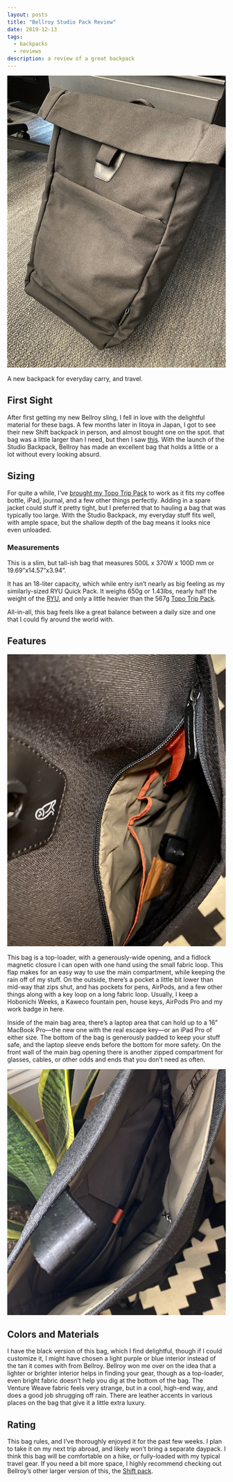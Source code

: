 ```yaml
---
layout: posts
title: "Bellroy Studio Pack Review"
date: 2019-12-13
tags:
  - backpacks
  - reviews
description: a review of a great backpack
---
```


![Bellroy Studio Backpack](/assets/photos/bellroybackpack.jpeg)

A new backpack for everyday carry, and travel.

## First Sight

After first getting my new Bellroy sling, I fell in love with the delightful material for these bags. A few months later in Iitoya in Japan, I got to see their new Shift backpack in person, and almost bought one on the spot. that bag was a little larger than I need, but then I saw [this](https://bellroy.com/products/studio-backpack/venture/black). With the launch of the Studio Backpack, Bellroy has made an excellent bag that holds a little or a lot without every looking absurd.

## Sizing

For quite a while, I’ve [brought my Topo Trip Pack](https://www.brookshelley.com/blog/2019/11/06/devreltour-packing-list.html) to work as it fits my coffee bottle, iPad, journal, and a few other things perfectly. Adding in a spare jacket could stuff it pretty tight, but I preferred that to hauling a bag that was typically too large. With the Studio Backpack, my everyday stuff fits well, with ample space, but the shallow depth of the bag means it looks nice even unloaded.

### Measurements

This is a slim, but tall-ish bag that measures 500L x 370W x 100D mm or 19.69”x14.57”x3.94”.

It has an 18-liter capacity, which while entry isn’t nearly as big feeling as my similarly-sized RYU Quick Pack. It weighs 650g or 1.43lbs, nearly half the weight of the [RYU](https://ryu.com/shop/us/quick-pack/quick-pack-lux), and only a little heavier than the 567g [Topo Trip Pack](https://topodesigns.com/products/trip-pack?variant=946319253).

All-in-all, this bag feels like a great balance between a daily size and one that I could fly around the world with.

## Features

![Bellroy Front Pocket](/assets/photos/bellroysmall.jpg)

This bag is a top-loader, with a generously-wide opening, and a fidlock magnetic closure I can open with one hand using the small fabric loop. This flap makes for an easy way to use the main compartment, while keeping the rain off of my stuff. On the outside, there’s a pocket a little bit lower than mid-way that zips shut, and has pockets for pens, AirPods, and a few other things along with a key loop on a long fabric loop. Usually, I keep a Hobonichi Weeks, a Kaweco fountain pen, house keys, AirPods Pro and my work badge in here.

Inside of the main bag area, there’s a laptop area that can hold up to a 16” MacBook Pro—the new one with the real escape key—or an iPad Pro of either size. The bottom of the bag is generously padded to keep your stuff safe, and the laptop sleeve ends before the bottom for more safety. On the front wall of the main bag opening there is another zipped compartment for glasses, cables, or other odds and ends that you don’t need as often.

![Bellroy Main Pocket](/assets/photos/mainbellroy.jpg)

## Colors and Materials

I have the black version of this bag, which I find delightful, though if I could customize it, I might have chosen a light purple or blue interior instead of the tan it comes with from Bellroy. Bellroy won me over on the idea that a lighter or brighter interior helps in finding your gear, though as a top-loader, even bright fabric doesn’t help you dig at the bottom of the bag. The Venture Weave fabric feels very strange, but in a cool, high-end way, and does a good job shrugging off rain. There are leather accents in various places on the bag that give it a little extra luxury.

## Rating

This bag rules, and I’ve thoroughly enjoyed it for the past few weeks. I plan to take it on my next trip abroad, and likely won’t bring a separate daypack. I think this bag will be comfortable on a hike, or fully-loaded with my typical travel gear. If you need a bit more space, I highly recommend checking out Bellroy’s other larger version of this, the [Shift pack](https://bellroy.com/products/shift-backpack/venture/moss).
